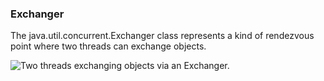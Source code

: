 ### Exchanger

The java.util.concurrent.Exchanger class represents a kind of rendezvous point where two threads can exchange objects. 

![Two threads exchanging objects via an Exchanger.](images/exchanger.png)